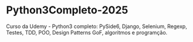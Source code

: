 # Python3Completo-2025
Curso da Udemy - Python3 completo: PySide6, Django, Selenium, Regexp, Testes, TDD, POO, Design Patterns GoF, algoritmos e programção.
